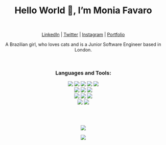<h1 align="center"> Hello World 👋, I’m Monia Favaro</h1>

</br>
<p align="center">
  <a href='https://www.linkedin.com/in/moniafavaro/' target="_blank">LinkedIn</a> | <a href='https://twitter.com/moniafavaro' target="_blank">Twitter</a> | <a href='https://www.instagram.com/moniiafavaro/' target="_blank">Instagram</a> | <a href='https://moniafavaro.github.io/' target="_blank">Portfolio</a>
</p>

<p align='center'>A Brazilian girl, who loves cats and is a Junior Software Engineer based in London.</p>

</br>
<h3 align="center">Languages and Tools:</h3>

<p align="center"> 
  <img src="https://img.icons8.com/color/48/000000/html-5--v1.png"/>
  <img src="https://img.icons8.com/color/48/000000/css3.png"/>
  <img src="https://img.icons8.com/color/48/000000/javascript--v1.png"/>
   <img src="https://img.icons8.com/color/48/000000/nodejs.png"/>
  <img src="https://img.icons8.com/color/48/000000/react-native.png"/>
  <br />
  <img src="https://img.icons8.com/ios/50/000000/django.png"/>
  <img src="https://img.icons8.com/color/48/000000/python--v1.png"/>
  <img src="https://img.icons8.com/color/48/000000/postgreesql.png"/>
  <br />
  <img src="https://img.icons8.com/color/48/000000/sass.png"/>
  <img src="https://img.icons8.com/color/48/000000/bootstrap.png"/>
  <img src="https://img.icons8.com/doodle/48/000000/figma.png"/>
  <br />
  <img src="https://img.icons8.com/color/48/000000/git.png"/>
  <img src="https://img.icons8.com/fluency/48/000000/github.png"/>
</p>

</br></br>

<p align='center'>
<img src='https://github-readme-stats.vercel.app/api/top-langs/?username=moniafavaro&hide=scss&theme=tokyonight'>
</p>

<p align='center'>
  <img src='https://awesome-github-stats.azurewebsites.net/user-stats/moniafavaro?cardType=level-alternate&theme=tokyonight&preferLogin=false'>
<!-- [![My Awesome Stats](https://awesome-github-stats.azurewebsites.net/user-stats/moniafavaro?cardType=level-alternate&theme=tokyonight&preferLogin=false)](https://git.io/awesome-stats-card) -->
</p>

